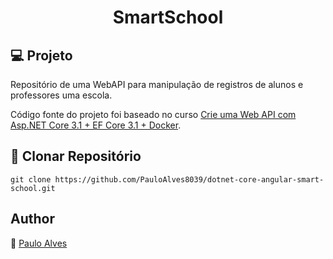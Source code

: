 <h1 align="center">SmartSchool</h1>

## :computer: Projeto

Repositório de uma WebAPI para manipulação de registros de alunos e professores uma escola.

Código fonte do projeto foi baseado no curso [Crie uma Web API com Asp.NET Core 3.1 + EF Core 3.1 + Docker](https://www.udemy.com/course/criando-web-api-com-aspnet-core-31-ef-core-31/).

## :floppy_disk: Clonar Repositório

`git clone https://github.com/PauloAlves8039/dotnet-core-angular-smart-school.git`

## Author

:boy: [Paulo Alves](https://github.com/PauloAlves8039)
